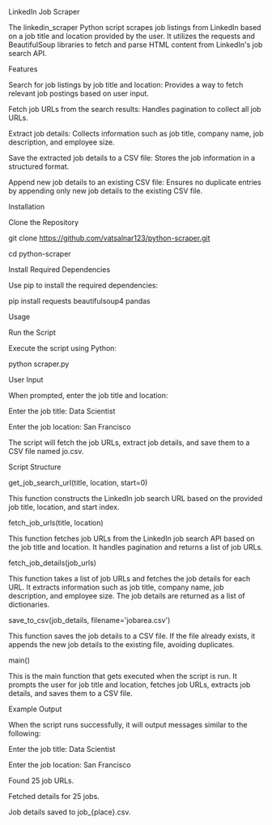 LinkedIn Job Scraper

The linkedin_scraper Python script scrapes job listings from LinkedIn based on a job title and location provided by the user. It utilizes the requests and BeautifulSoup libraries to fetch and parse HTML content from LinkedIn's job search API.

Features

Search for job listings by job title and location: Provides a way to fetch relevant job postings based on user input.

Fetch job URLs from the search results: Handles pagination to collect all job URLs.

Extract job details: Collects information such as job title, company name, job description, and employee size.

Save the extracted job details to a CSV file: Stores the job information in a structured format.

Append new job details to an existing CSV file: Ensures no duplicate entries by appending only new job details to the existing CSV file.

Installation

Clone the Repository

git clone https://github.com/vatsalnar123/python-scraper.git

cd python-scraper

Install Required Dependencies

Use pip to install the required dependencies:

pip install requests beautifulsoup4 pandas

Usage

Run the Script

Execute the script using Python:


python scraper.py

User Input

When prompted, enter the job title and location:

Enter the job title: Data Scientist

Enter the job location: San Francisco

The script will fetch the job URLs, extract job details, and save them to a CSV file named jo.csv.

Script Structure

get_job_search_url(title, location, start=0)

This function constructs the LinkedIn job search URL based on the provided job title, location, and start index.

fetch_job_urls(title, location)

This function fetches job URLs from the LinkedIn job search API based on the job title and location. It handles pagination and returns a list of job URLs.

fetch_job_details(job_urls)

This function takes a list of job URLs and fetches the job details for each URL. It extracts information such as job title, company name, job description, and employee size. The job details are returned as a list of dictionaries.

save_to_csv(job_details, filename='jobarea.csv')

This function saves the job details to a CSV file. If the file already exists, it appends the new job details to the existing file, avoiding duplicates.

main()

This is the main function that gets executed when the script is run. It prompts the user for job title and location, fetches job URLs, extracts job details, and saves them to a CSV file.

Example Output

When the script runs successfully, it will output messages similar to the following:

Enter the job title: Data Scientist

Enter the job location: San Francisco

Found 25 job URLs.

Fetched details for 25 jobs.

Job details saved to job_{place}.csv.
